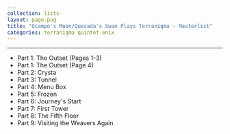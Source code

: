 ```yaml
---
collection: lists
layout: page.pug
title: "Ocampo's Moon/Quesada's Swan Plays Terranigma - Masterlist"
categories: terranigma quintet-enix
---
```


---
<ul class="masterlink-wrapper">
	<li>Part 1: The Outset (Pages 1-3)</li>
	<li>Part 1: The Outset (Page 4)</li>
	<li>Part 2: Crysta</li>
	<li>Part 3: Tunnel</li>
	<li>Part 4: Menu Box</li>
	<li>Part 5: Frozen</li>
	<li>Part 6: Journey's Start</li>
	<li>Part 7: First Tower</li>
	<li>Part 8: The Fifth Floor</li>
	<li>Part 9: Visiting the Weavers Again</li>
</ul>